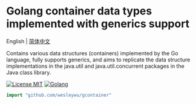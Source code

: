 # Golang container data types implemented with generics support

English | [简体中文](README_zh.md)

Contains various data structures (containers) implemented by the Go language, fully supports generics, and aims to replicate the data structure implementations in the java.util and java.util.concurrent packages in the Java class library.

[![License MIT](https://img.shields.io/badge/License-MIT-red.svg)](COPYING)
[![Golang](https://img.shields.io/badge/Language-go1.20%2B-blue)](https://go.dev/)

```go
import "github.com/wesleywu/gcontainer"
```